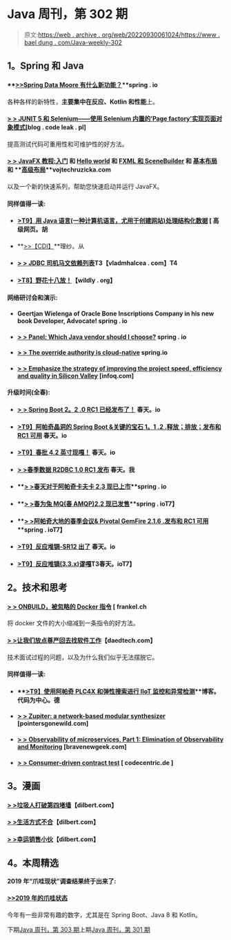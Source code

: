 # Java 周刊，第 302 期

> 原文:[https://web . archive . org/web/20220930061024/https://www . bael dung . com/Java-weekly-302](https://web.archive.org/web/20220930061024/https://www.baeldung.com/java-weekly-302)

## **1。Spring 和 Java**

#### **[>>Spring Data Moore 有什么新功能？](https://web.archive.org/web/20221208143841/https://spring.io/blog/2019/10/08/what-s-new-in-spring-data-moore)**spring . io

各种各样的新特性，**主要集中在反应、Kotlin 和性能**上。

#### **[> > JUNIT 5 和 Selenium——使用 Selenium 内置的‘Page factory’实现页面对象模式](https://web.archive.org/web/20221208143841/https://blog.codeleak.pl/2019/10/junit-5-and-selenium-using-selenium.html)**[blog . code leak . pl]

提高测试代码可重用性和可维护性的好方法。

#### **[> > JavaFX 教程:入门](https://web.archive.org/web/20221208143841/https://www.vojtechruzicka.com/javafx-getting-started/)** 和 **[Hello world](https://web.archive.org/web/20221208143841/https://www.vojtechruzicka.com/javafx-hello-world/) 和** **[FXML 和 SceneBuilder](https://web.archive.org/web/20221208143841/https://www.vojtechruzicka.com/javafx-fxml-scene-builder/) 和** **[基本布局](https://web.archive.org/web/20221208143841/https://www.vojtechruzicka.com/javafx-layouts-basic/)** 和 **[高级布局](https://web.archive.org/web/20221208143841/https://www.vojtechruzicka.com/javafx-layouts-advanced/)**vojtechruzicka.com

以及一个新的快速系列，帮助您快速启动并运行 JavaFX。

#### **同样值得一读:**

*   #### **[>T9】用 Java 语言(一种计算机语言，尤用于创建网站)处理结构化数据](https://web.archive.org/web/20221208143841/https://advancedweb.hu/2019/10/08/working_with_structured_data_in_java/)** [ 高级网页。胡

*   **[>>【CDI】](https://web.archive.org/web/20221208143841/https://rieckpil.de/whatis-contexts-and-dependency-injection-cdi/)**理纱。从

*   #### **[> > JDBC 司机马文依赖列表](https://web.archive.org/web/20221208143841/https://vladmihalcea.com/jdbc-driver-maven-dependency/)T3【vladmhalcea . com】T4**

*   #### **[>T8】野花十八放！](https://web.archive.org/web/20221208143841/https://wildfly.org/news/2019/10/03/WildFly18-Final-Released/)**【wildly . org】

#### **网络研讨会和演示:**

*   #### Geertjan Wielenga of Oracle Bone Inscriptions Company in his new book Developer, Advocate! spring . io

*   #### **[> > Panel: Which Java vendor should I choose?](https://web.archive.org/web/20221208143841/https://www.infoq.com/presentations/panel-jdk-version/?utm_campaign=infoq_content&utm_source=infoq&utm_medium=feed&utm_term=Java)** spring . io

*   #### **[> > The override authority is cloud-native](https://web.archive.org/web/20221208143841/https://www.infoq.com/presentations/opa-spring-boot-hocon/?utm_campaign=infoq_content&utm_source=infoq&utm_medium=feed&utm_term=Java)** spring.io

*   #### **[> > Emphasize the strategy of improving the project speed, efficiency and quality in Silicon Valley](https://web.archive.org/web/20221208143841/https://www.infoq.com/presentations/strategies-velocity-efficiency-quality/?utm_campaign=infoq_content&utm_source=infoq&utm_medium=feed&utm_term=Java)** [infoq.com]

#### **升级时间(全春):**

*   #### **[> > Spring Boot 2。2 .0 RC1 已经发布了！](https://web.archive.org/web/20221208143841/https://spring.io/blog/2019/10/03/spring-boot-2-2-0-rc1-has-been-released)** 春天。io

*   #### **[>T9】阿帕奇晶洞的 Spring Boot &关键的宝石 1。1 .2 .释放；排放；发布和 RC1 可用](https://web.archive.org/web/20221208143841/https://spring.io/blog/2019/10/03/spring-boot-for-apache-geode-pivotal-gemfire-1-1-2-release-and-1-2-0-rc1-available)** 春天。io

*   #### **[>T9】春批 4.2 英寸现嘎！](https://web.archive.org/web/20221208143841/https://spring.io/blog/2019/10/02/spring-batch-4-2-in-now-ga)** 春天。io

*   #### **[> >春季数据 R2DBC 1.0 RC1 发布](https://web.archive.org/web/20221208143841/https://spring.io/blog/2019/10/01/spring-data-r2dbc-1-0-rc1-released)** 春天。我

*   #### **[> >春天对于阿帕奇卡夫卡 2.3 现已上市](https://web.archive.org/web/20221208143841/https://spring.io/blog/2019/10/02/spring-for-apache-kafka-2-3-is-now-available)**spring . io

*   #### **[> >春为兔 MQ(春 AMQP)2.2 现已发售](https://web.archive.org/web/20221208143841/https://spring.io/blog/2019/10/02/spring-for-rabbitmq-spring-amqp-2-2-is-now-available)**spring . ioT7】

*   #### **[> >阿帕奇大地的春季会议& Pivotal GemFire 2.1.6 .发布和 RC1 可用](https://web.archive.org/web/20221208143841/https://spring.io/blog/2019/10/02/spring-session-for-apache-geode-pivotal-gemfire-2-1-6-release-and-2-2-0-rc1-available)**spring . ioT7】

*   #### **[>T9】反应堆锎-SR12 出了](https://web.archive.org/web/20221208143841/https://spring.io/blog/2019/10/03/reactor-californium-sr12-is-out)** 春天。io

*   #### **[>T9】反应堆镝(3.3.x)谬嘎](https://web.archive.org/web/20221208143841/https://spring.io/blog/2019/10/03/reactor-dysprosium-3-3-x-goes-ga)T3春天。io**T7】

## **2。技术和思考**

#### **[> > ONBUILD，被忽略的 Docker 指令](https://web.archive.org/web/20221208143841/https://blog.frankel.ch/onbuild-overlooked-docker-directive/)** [ frankel.ch

将 docker 文件的大小缩减到一条指令的好方法。

#### **[> >让我们放点尊严回去找软件工作](https://web.archive.org/web/20221208143841/https://daedtech.com/lets-put-some-dignity-back-into-finding-software-work/)**【daedtech.com】

技术面试过程的问题，以及为什么我们似乎无法摆脱它。

#### **同样值得一读:**

*   #### **[>T9】使用阿帕奇 PLC4X 和弹性搜索进行 IIoT 监控和异常检测](https://web.archive.org/web/20221208143841/https://blog.codecentric.de/en/2019/10/apache-plc4x-elasticsearch-iiot-monitoring-anomaly-detection/)**博客。代码为中心。德

*   #### **[> > Zupiter: a network-based modular synthesizer](https://web.archive.org/web/20221208143841/https://pointersgonewild.com/2019/10/06/zupiter-a-web-based-modular-synthesizer/)** [pointersgonewild.com]

*   #### **[> > Observability of microservices, Part 1: Elimination of Observability and Monitoring](https://web.archive.org/web/20221208143841/https://bravenewgeek.com/microservice-observability-part-1-disambiguating-observability-and-monitoring/)** [bravenewgeek.com]

*   #### **[> > Consumer-driven contract test](https://web.archive.org/web/20221208143841/https://blog.codecentric.de/en/2019/10/consumer-driven-contract-testing-with-pact/)** [ codecentric.de ]

## **3。漫画**

#### **[> >垃圾人打破第四堵墙](https://web.archive.org/web/20221208143841/https://dilbert.com/strip/2019-10-04)**【dilbert.com】

#### **[> >生活方式不合](https://web.archive.org/web/20221208143841/https://dilbert.com/strip/2019-10-06)**【dilbert.com】

#### **[> >幸运销售小伙](https://web.archive.org/web/20221208143841/https://dilbert.com/strip/2009-01-08)**【dilbert.com】

## **4。本周精选**

**2019 年“爪哇现状”调查结果终于出来了:**

#### [**>>2019 年的爪哇状态**](/web/20221208143841/https://www.baeldung.com/java-in-2019)

今年有一些非常有趣的数字，尤其是在 Spring Boot、Java 8 和 Kotlin。

下期[Java 周刊，第 303 期](/web/20221208143841/https://www.baeldung.com/java-weekly-303)上期[Java 周刊，第 301 期](/web/20221208143841/https://www.baeldung.com/java-weekly-301)